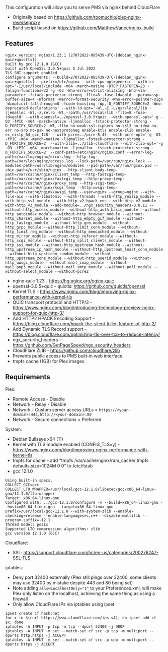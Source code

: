 This configuration will allow you to serve PMS via nginx behind CloudFlare

 * Originally based on https://github.com/toomuchio/plex-nginx-reverseproxy
 * Build script based on https://github.com/MatthewVance/nginx-build

## Features

```
nginx version: nginx/1.23.1 (27072022-085439-UTC-[debian_nginx-quic+quictls])
built by gcc 12.1.0 (GCC)
built with OpenSSL 3.0.5+quic 5 Jul 2022
TLS SNI support enabled
configure arguments: --build=27072022-085439-UTC-[debian_nginx-quic+quictls] --prefix=/etc/nginx --with-cpu-opt=generic --with-cc-opt='-I/usr/local/include -m64 -march=native -DTCP_FASTOPEN=23 -falign-functions=32 -g -O3 -Wno-error=strict-aliasing -Wno-vla-parameter -fstack-protector-strong -flto=8 -fuse-ld=gold --param=ssp-buffer-size=4 -Wformat -Werror=format-security -Wno-error=pointer-sign -Wimplicit-fallthrough=0 -fcode-hoisting -Wp,-D_FORTIFY_SOURCE=2 -Wno-deprecated-declarations' --with-ld-opt='-Wl,-E -L/usr/local/lib -ljemalloc -Wl,-z,relro -Wl,-rpath,/usr/local/lib -flto=8 -fuse-ld=gold' --with-openssl=../openssl-3.0.5+quic --with-openssl-opt='-g -O3 -fPIC -m64 -march=native -ljemalloc -fstack-protector-strong -D_FORTIFY_SOURCE=2 -Wl,-flto no-weak-ssl-ciphers no-ssl3 no-idea no-err no-srp no-psk no-nextprotoneg enable-ktls enable-zlib enable-ec_nistp_64_gcc_128' --with-pcre=../pcre-8.45 --with-pcre-opt='-g -O3 -fPIC -m64 -march=native -ljemalloc -fstack-protector-strong -D_FORTIFY_SOURCE=2' --with-zlib=../zlib-cloudflare --with-zlib-opt='-g -O3 -fPIC -m64 -march=native -ljemalloc -fstack-protector-strong -D_FORTIFY_SOURCE=2' --conf-path=/etc/nginx/nginx.conf --error-log-path=/var/log/nginx/error.log --http-log-path=/var/log/nginx/access.log --lock-path=/var/run/nginx.lock --modules-path=/usr/lib/nginx/modules --pid-path=/var/run/nginx.pid --sbin-path=/usr/sbin/nginx --http-client-body-temp-path=/var/cache/nginx/client_temp --http-fastcgi-temp-path=/var/cache/nginx/fastcgi_temp --http-proxy-temp-path=/var/cache/nginx/proxy_temp --http-scgi-temp-path=/var/cache/nginx/scgi_temp --http-uwsgi-temp-path=/var/cache/nginx/uwsgi_temp --user=nginx --group=nginx --with-file-aio --with-libatomic --with-threads --with-http_realip_module --with-http_ssl_module --with-http_v2_hpack_enc --with-http_v2_module --with-http_v3_module --add-module=../ngx_security_headers-0.0.11 --without-http_access_module --without-http_auth_basic_module --without-http_autoindex_module --without-http_browser_module --without-http_charset_module --without-http_empty_gif_module --without-http_fastcgi_module --without-http_geo_module --without-http_grpc_module --without-http_limit_conn_module --without-http_limit_req_module --without-http_memcached_module --without-http_mirror_module --without-http_referer_module --without-http_scgi_module --without-http_split_clients_module --without-http_ssi_module --without-http_upstream_hash_module --without-http_upstream_ip_hash_module --without-http_upstream_least_conn_module --without-http_upstream_random_module --without-http_upstream_zone_module --without-http_userid_module --without-http_uwsgi_module --without-mail_imap_module --without-mail_pop3_module --without-mail_smtp_module --without-poll_module --without-select_module --without-pcre2
```

* nginx-quic 1.23 - https://hg.nginx.org/nginx-quic
* openssl-3.0.5+quic - quictls: https://github.com/quictls/openssl
* Kernel TLS - https://www.nginx.com/blog/improving-nginx-performance-with-kernel-tls
* QUIC transport protocol and HTTP/3 - https://www.nginx.com/blog/introducing-technology-preview-nginx-support-for-quic-http-3/
* Add HTTP2 HPACK Encoding Support - https://blog.cloudflare.com/hpack-the-silent-killer-feature-of-http-2/
* Add Dynamic TLS Record support - https://blog.cloudflare.com/optimizing-tls-over-tcp-to-reduce-latency/
* ngx_security_headers - https://github.com/GetPageSpeed/ngx_security_headers
* CloudFlare ZLIB - https://github.com/cloudflare/zlib
* Prevents public access to PMS built-in web interface
* tmpfs cache (1GB) for Plex images
 
## Requirements
 
Plex:
* Remote Access - Disable
* Network - Relay - Disable
* Network - Custom server access URLs = `https://<your-domain>:443,http://<your-domain>:80`
* Network - Secure connections = Preferred

System: 
* Debian Bullseye x64 (11)
* Kernel with TLS module enabled (CONFIG_TLS=y) - https://www.nginx.com/blog/improving-nginx-performance-with-kernel-tls
* tmpfs for cache - add "tmpfs /var/cache/nginx/ram_cache/ tmpfs defaults,size=1024M 0 0" to /etc/fstab
* gcc 12.1.0

```
Using built-in specs.
COLLECT_GCC=gcc
COLLECT_LTO_WRAPPER=/usr/local/gcc-12.1.0/libexec/gcc/x86_64-linux-gnu/12.1.0/lto-wrapper
Target: x86_64-linux-gnu
Configured with: ../gcc-12.1.0/configure -v --build=x86_64-linux-gnu --host=x86_64-linux-gnu --target=x86_64-linux-gnu --prefix=/usr/local/gcc-12.1.0 --with-system-zlib --enable-checking=release --enable-languages=c,c++ --disable-multilib --program-suffix=-12.1
Thread model: posix
Supported LTO compression algorithms: zlib
gcc version 12.1.0 (GCC)

```

Cloudflare:
* SSL: https://support.cloudflare.com/hc/en-us/categories/200276247-SSL-TLS

iptables:
* Deny port 32400 externally (Plex still pings over 32400, some clients may use 32400 by mistake despite 443 and 80 being set)
* Note adding `allowLocalhostOnly="1"` to your Preferences.xml, will make Plex only listen on the localhost, achieving the same thing as using a firewall
* Only allow CloudFlare IPs via iptables using ipset

```
ipset create cf hash:net
for x in $(curl https://www.cloudflare.com/ips-v4); do ipset add cf $x; done
iptables -A INPUT -p tcp -m tcp --dport 32400 -j DROP
iptables -A INPUT -m set --match-set cf src -p tcp -m multiport --dports http,https -j ACCEPT
iptables -A INPUT -m set --match-set cf src -p udp -m multiport --dports https -j ACCEPT
```
